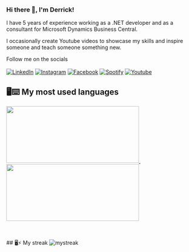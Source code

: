 ### Hi there 👋, I'm Derrick!


I have 5 years of experience working as a .NET developer and as a consultant for Microsoft Dynamics Business Central. 

I occasionally create Youtube videos to showcase my skills and inspire someone and teach someone something new. 

Follow me on the socials
<br>
<br>
<a href="https://www.linkedin.com/in/derrick-abucheri/" target="_blank"><img src="https://img.shields.io/badge/LinkedIn-%230077B5.svg?&style=flat-square&logo=linkedin&logoColor=white" alt="LinkedIn"></a>
<a href="https://www.instagram.com/derrickwitness/" target="_blank"><img src="https://img.shields.io/badge/Instagram-%23E4405F.svg?&style=flat-square&logo=instagram&logoColor=white" alt="Instagram"></a>
<a href="https://www.facebook.com/itsabucheri" target="_blank"><img src="https://img.shields.io/badge/Facebook-%231877F2.svg?&style=flat-square&logo=facebook&logoColor=white" alt="Facebook"></a>
<a href="https://open.spotify.com/playlist/79hqozkjc74vkw2R0BL84y" target="_blank"><img src="https://img.shields.io/badge/Spotify-%231ED760.svg?&style=flat-square&logo=spotify&logoColor=white" alt="Spotify"></a>
<a href="https://www.youtube.com/channel/UCjCme_sMoekaolOlNNvNilg" target="_blank"><img src="https://img.shields.io/badge/Youtube-%23E4405F.svg?&style=flat-square&logo=Youtube&logoColor=white" alt="Youtube"></a>

## 🖥⌨ My most used languages 
<p>
  <a href="#"><img src="https://github-readme-stats.vercel.app/api?username=derroh&show_icons=true&count_private=true&theme=dark" width="350" height="150">      </a>&nbsp;&nbsp;
  <a href="#"><img src="https://github-readme-stats.vercel.app/api/top-langs/?username=derroh&layout=compact&theme=dark" width="350" height="150"></a>
</p>
<br>
<br>
## 🖥⚡ My streak
<img src="https://github-readme-streak-stats.herokuapp.com/?user=derroh&theme=tokyonight" alt="mystreak"/>

